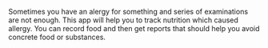 Sometimes you have an alergy for something and series of examinations are not enough. This app will help you to track nutrition which caused allergy. You can record food and then get reports that should help you avoid concrete food or substances.
